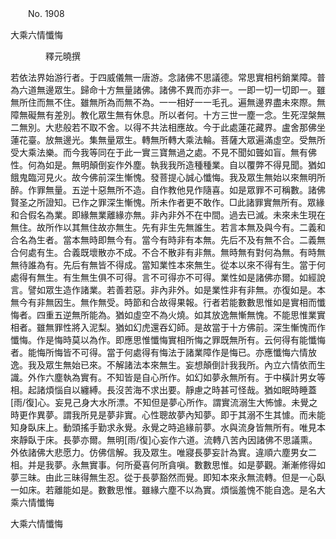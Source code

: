 ﻿　　No. 1908

大乘六情懺悔

　　　　釋元曉撰


若依法界始游行者。于四威儀無一唐游。念諸佛不思議德。常思實相杇銷業障。普為六道無邊眾生。歸命十方無量諸佛。諸佛不異而亦非一。一即一切一切即一。雖無所住而無不住。雖無所為而無不為。一一相好一一毛孔。遍無邊界盡未來際。無障無礙無有差別。教化眾生無有休息。所以者何。十方三世一塵一念。生死涅槃無二無別。大悲般若不取不舍。以得不共法相應故。今于此處蓮花藏界。盧舍那佛坐蓮花臺。放無邊光。集無量眾生。轉無所轉大乘法輪。菩薩大眾遍滿虛空。受無所受大乘法樂。而今我等同在于此一實三寶無過之處。不見不聞如聾如盲。無有佛性。何為如是。無明顛倒妄作外塵。執我我所造種種業。自以覆弊不得見聞。猶如餓鬼臨河見火。故今佛前深生慚愧。發菩提心誠心懺悔。我及眾生無始以來無明所醉。作罪無量。五逆十惡無所不造。自作教他見作隨喜。如是眾罪不可稱數。諸佛賢圣之所證知。已作之罪深生慚愧。所未作者更不敢作。□此諸罪實無所有。眾緣和合假名為業。即緣無業離緣亦無。非內非外不在中間。過去已滅。未來未生現在無住。故所作以其無住故亦無生。先有非生先無誰生。若言本無及與今有。二義和合名為生者。當本無時即無今有。當今有時非有本無。先后不及有無不合。二義無合何處有生。合義既壞散亦不成。不合不散非有非無。無時無有對何為無。有時無無待誰為有。先后有無皆不得成。當知業性本來無生。從本以來不得有生。當于何處得有無生。有生無生俱不可得。言不可得亦不可得。業性如是諸佛亦爾。如經說言。譬如眾生造作諸業。若善若惡。非內非外。如是業性非有非無。亦復如是。本無今有非無因生。無作無受。時節和合故得果報。行者若能數數思惟如是實相而懺悔者。四重五逆無所能為。猶如虛空不為火燒。如其放逸無慚無愧。不能思惟業實相者。雖無罪性將入泥梨。猶如幻虎還吞幻師。是故當于十方佛前。深生慚愧而作懺悔。作是悔時莫以為作。即應思惟懺悔實相所悔之罪既無所有。云何得有能懺悔者。能悔所悔皆不可得。當于何處得有悔法于諸業障作是悔已。亦應懺悔六情放逸。我及眾生無始已來。不解諸法本來無生。妄想顛倒計我我所。內立六情依而生識。外作六塵執為實有。不知皆是自心所作。如幻如夢永無所有。于中橫計男女等相。起諸煩惱自以纏縛。長沒苦海不求出要。靜慮之時甚可怪哉。猶如眠時睡蓋[雨/復]心。妄見己身大水所漂。不知但是夢心所作。謂實流溺生大怖懅。未覺之時更作異夢。謂我所見是夢非實。心性聰故夢內知夢。即于其溺不生其懅。而未能知身臥床上。動頭搖手勤求永覺。永覺之時追緣前夢。水與流身皆無所有。唯見本來靜臥于床。長夢亦爾。無明[雨/復]心妄作六道。流轉八苦內因諸佛不思議熏。外依諸佛大悲愿力。仿佛信解。我及眾生。唯寢長夢妄計為實。違順六塵男女二相。并是我夢。永無實事。何所憂喜何所貪嗔。數數思惟。如是夢觀。漸漸修得如夢三昧。由此三昧得無生忍。從于長夢豁然而覺。即知本來永無流轉。但是一心臥一如床。若離能如是。數數思惟。雖緣六塵不以為實。煩惱羞愧不能自逸。是名大乘六情懺悔

大乘六情懺悔
